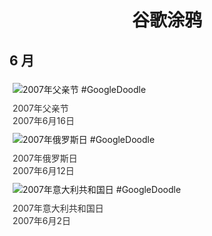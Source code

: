 
<h1 align="center"> 谷歌涂鸦 </h1>




## 6 月

<div class="image">


<img src="" alt="2007年父亲节 #GoogleDoodle" style="margin: 5px"/>
<div class="info" style="font-size: 14px; color:#333333; margin:5px"><div class="title">2007年父亲节</div><div class="date">2007年6月16日</div></div>

<img src="" alt="2007年俄罗斯日 #GoogleDoodle" style="margin: 5px"/>
<div class="info" style="font-size: 14px; color:#333333; margin:5px"><div class="title">2007年俄罗斯日</div><div class="date">2007年6月12日</div></div>

<img src="" alt="2007年意大利共和国日 #GoogleDoodle" style="margin: 5px"/>
<div class="info" style="font-size: 14px; color:#333333; margin:5px"><div class="title">2007年意大利共和国日</div><div class="date">2007年6月2日</div></div>

</div>








